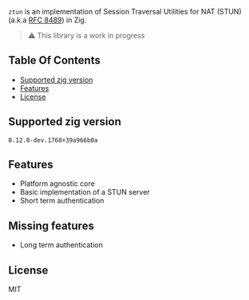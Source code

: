 `ztun` is an implementation of Session Traversal Utilities for NAT (STUN) (a.k.a [RFC 8489](https://www.rfc-editor.org/rfc/rfc8489.html)) in Zig.

> :warning: This library is a work in progress

## Table Of Contents
- [Supported zig version](#supported-zig-version)
- [Features](#features)
- [License](#license)

## Supported zig version
`0.12.0-dev.1768+39a966b0a`

## Features

* Platform agnostic core
* Basic implementation of a STUN server
* Short term authentication

## Missing features

* Long term authentication

## License

MIT
